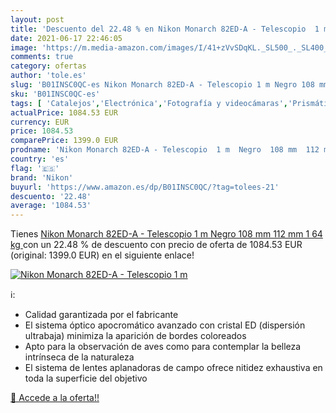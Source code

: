 ```yaml
---
layout: post
title: 'Descuento del 22.48 % en Nikon Monarch 82ED-A - Telescopio  1 m  '
date: 2021-06-17 22:46:05
image: 'https://m.media-amazon.com/images/I/41+zVvSDqKL._SL500_._SL400_.jpg'
comments: true
category: ofertas
author: 'tole.es'
slug: 'B01INSC0QC-es Nikon Monarch 82ED-A - Telescopio 1 m Negro 108 mm 112 mm...'
sku: 'B01INSC0QC-es'
tags: [ 'Catalejos','Electrónica','Fotografía y videocámaras','Prismáticos, telescopios y óptica','nikon', ]
actualPrice: 1084.53 EUR
currency: EUR
price: 1084.53
comparePrice: 1399.0 EUR
prodname: 'Nikon Monarch 82ED-A - Telescopio  1 m  Negro  108 mm  112 mm  1 64 kg '
country: 'es'
flag: '🇪🇸'
brand: 'Nikon'
buyurl: 'https://www.amazon.es/dp/B01INSC0QC/?tag=tolees-21'
descuento: '22.48'
average: '1084.53'
---
```


Tienes [Nikon Monarch 82ED-A - Telescopio  1 m  Negro  108 mm  112 mm  1 64 kg ](https://www.amazon.es/dp/B01INSC0QC/?tag=tolees-21) con un 22.48 % de descuento con precio de oferta de 1084.53 EUR (original: 1399.0 EUR) en el siguiente enlace!

[![Nikon Monarch 82ED-A - Telescopio  1 m  ](https://m.media-amazon.com/images/I/41+zVvSDqKL._SL500_._SL400_.jpg)](https://www.amazon.es/dp/B01INSC0QC/?tag=tolees-21)

ℹ️:

- Calidad garantizada por el fabricante
- El sistema óptico apocromático avanzado con cristal ED (dispersión ultrabaja) minimiza la aparición de bordes coloreados
- Apto para la observación de aves como para contemplar la belleza intrínseca de la naturaleza
- El sistema de lentes aplanadoras de campo ofrece nitidez exhaustiva en toda la superficie del objetivo

[🛒 Accede a la oferta!!](https://www.amazon.es/dp/B01INSC0QC/?tag=tolees-21)
